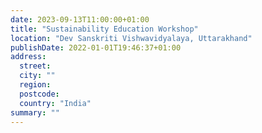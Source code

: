 ```yaml
---
date: 2023-09-13T11:00:00+01:00
title: "Sustainability Education Workshop"
location: "Dev Sanskriti Vishwavidyalaya, Uttarakhand"
publishDate: 2022-01-01T19:46:37+01:00
address:
  street:
  city: ""
  region:
  postcode:
  country: "India"
summary: ""
---
```


